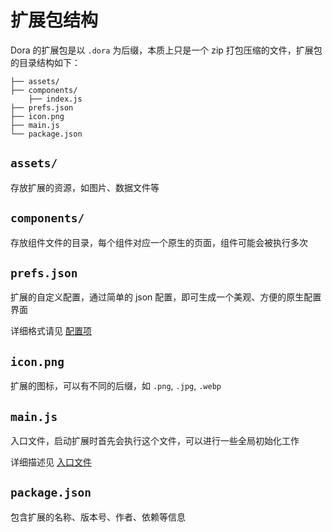 # 扩展包结构

Dora 的扩展包是以 `.dora` 为后缀，本质上只是一个 zip 打包压缩的文件，扩展包的目录结构如下：

```
├── assets/
├── components/
    ├── index.js
├── prefs.json
├── icon.png
├── main.js
└── package.json
```
## `assets/`
存放扩展的资源，如图片、数据文件等

## `components/`
存放组件文件的目录，每个组件对应一个原生的页面，组件可能会被执行多次

## `prefs.json`
扩展的自定义配置，通过简单的 json 配置，即可生成一个美观、方便的原生配置界面

详细格式请见 [配置项](arch/prefs)

## `icon.png`
扩展的图标，可以有不同的后缀，如 `.png`, `.jpg`, `.webp`

## `main.js`
入口文件，启动扩展时首先会执行这个文件，可以进行一些全局初始化工作

详细描述见 [入口文件](main)

## `package.json`
包含扩展的名称、版本号、作者、依赖等信息